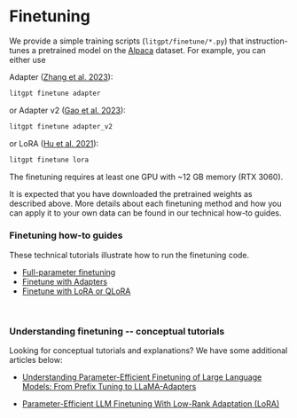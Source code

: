 # Finetuning

We provide a simple training scripts (`litgpt/finetune/*.py`) that instruction-tunes a pretrained model on the [Alpaca](https://github.com/tatsu-lab/stanford_alpaca) dataset.
For example, you can either use

Adapter ([Zhang et al. 2023](https://arxiv.org/abs/2303.16199)):

```bash
litgpt finetune adapter
```

or Adapter v2 ([Gao et al. 2023](https://arxiv.org/abs/2304.15010)):

```bash
litgpt finetune adapter_v2
```

or LoRA ([Hu et al. 2021](https://arxiv.org/abs/2106.09685)):

```bash
litgpt finetune lora
```


The finetuning requires at least one GPU with ~12 GB memory (RTX 3060).

It is expected that you have downloaded the pretrained weights as described above.
More details about each finetuning method and how you can apply it to your own data can be found in our technical how-to guides.


### Finetuning how-to guides

These technical tutorials illustrate how to run the finetuning code.

- [Full-parameter finetuning](funetuning.md)
- [Finetune with Adapters](finetune_adapter.md)
- [Finetune with LoRA or QLoRA](finetune_lora.md)

&nbsp;

### Understanding finetuning -- conceptual tutorials

Looking for conceptual tutorials and explanations? We have some additional articles below:

- [Understanding Parameter-Efficient Finetuning of Large Language Models: From Prefix Tuning to LLaMA-Adapters](https://lightning.ai/pages/community/article/understanding-llama-adapters/)

- [Parameter-Efficient LLM Finetuning With Low-Rank Adaptation (LoRA)](https://lightning.ai/pages/community/tutorial/lora-llm/)
